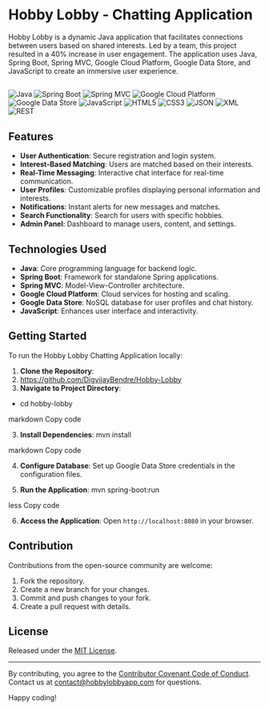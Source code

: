 # Hobby Lobby - Chatting Application

Hobby Lobby is a dynamic Java application that facilitates connections between users based on shared interests. Led by a team, this project resulted in a 40% increase in user engagement. The application uses Java, Spring Boot, Spring MVC, Google Cloud Platform, Google Data Store, and JavaScript to create an immersive user experience.

## 
![Java](https://img.shields.io/badge/Java-007396?style=for-the-badge&logo=java&logoColor=white) ![Spring Boot](https://img.shields.io/badge/Spring_Boot-6DB33F?style=for-the-badge&logo=spring-boot&logoColor=white) ![Spring MVC](https://img.shields.io/badge/Spring_MVC-6DB33F?style=for-the-badge&logo=spring&logoColor=white) ![Google Cloud Platform](https://img.shields.io/badge/Google_Cloud_Platform-4285F4?style=for-the-badge&logo=google-cloud&logoColor=white) ![Google Data Store](https://img.shields.io/badge/Google_Data_Store-4285F4?style=for-the-badge&logo=google-cloud&logoColor=white) ![JavaScript](https://img.shields.io/badge/JavaScript-323330?style=for-the-badge&logo=javascript&logoColor=F7DF1E) ![HTML5](https://img.shields.io/badge/HTML5-E34F26?style=for-the-badge&logo=html5&logoColor=white) ![CSS3](https://img.shields.io/badge/CSS3-1572B6?style=for-the-badge&logo=css3&logoColor=white) ![JSON](https://img.shields.io/badge/JSON-000000?style=for-the-badge&logo=json&logoColor=white) ![XML](https://img.shields.io/badge/XML-000000?style=for-the-badge&logo=xml&logoColor=white) ![REST](https://img.shields.io/badge/REST-FF5733?style=for-the-badge&logo=rest&logoColor=white)


## Features

- **User Authentication**: Secure registration and login system.
- **Interest-Based Matching**: Users are matched based on their interests.
- **Real-Time Messaging**: Interactive chat interface for real-time communication.
- **User Profiles**: Customizable profiles displaying personal information and interests.
- **Notifications**: Instant alerts for new messages and matches.
- **Search Functionality**: Search for users with specific hobbies.
- **Admin Panel**: Dashboard to manage users, content, and settings.

## Technologies Used

- **Java**: Core programming language for backend logic.
- **Spring Boot**: Framework for standalone Spring applications.
- **Spring MVC**: Model-View-Controller architecture.
- **Google Cloud Platform**: Cloud services for hosting and scaling.
- **Google Data Store**: NoSQL database for user profiles and chat history.
- **JavaScript**: Enhances user interface and interactivity.

## Getting Started

To run the Hobby Lobby Chatting Application locally:

1. **Clone the Repository**:
2. https://github.com/DigvijayBendre/Hobby-Lobby
2. **Navigate to Project Directory**:
- cd hobby-lobby

markdown
Copy code

3. **Install Dependencies**:
mvn install

markdown
Copy code

4. **Configure Database**:
Set up Google Data Store credentials in the configuration files.

5. **Run the Application**:
mvn spring-boot:run

less
Copy code

6. **Access the Application**:
Open `http://localhost:8080` in your browser.

## Contribution

Contributions from the open-source community are welcome:

1. Fork the repository.
2. Create a new branch for your changes.
3. Commit and push changes to your fork.
4. Create a pull request with details.

## License

Released under the [MIT License](LICENSE).

---

By contributing, you agree to the [Contributor Covenant Code of Conduct](CODE_OF_CONDUCT.md). Contact us at [contact@hobbylobbyapp.com](mailto:contact@hobbylobbyapp.com) for questions.

Happy coding!
